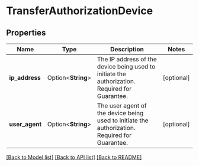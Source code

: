 # TransferAuthorizationDevice

## Properties

Name | Type | Description | Notes
------------ | ------------- | ------------- | -------------
**ip_address** | Option<**String**> | The IP address of the device being used to initiate the authorization. Required for Guarantee. | [optional]
**user_agent** | Option<**String**> | The user agent of the device being used to initiate the authorization. Required for Guarantee. | [optional]

[[Back to Model list]](../README.md#documentation-for-models) [[Back to API list]](../README.md#documentation-for-api-endpoints) [[Back to README]](../README.md)


